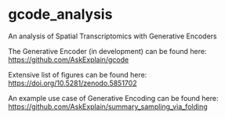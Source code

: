 # gcode_analysis
An analysis of Spatial Transcriptomics with Generative Encoders

The Generative Encoder (in development) can be found here:
https://github.com/AskExplain/gcode

Extensive list of figures can be found here:
https://doi.org/10.5281/zenodo.5851702

An example use case of Generative Encoding can be found here:
https://github.com/AskExplain/summary_sampling_via_folding
